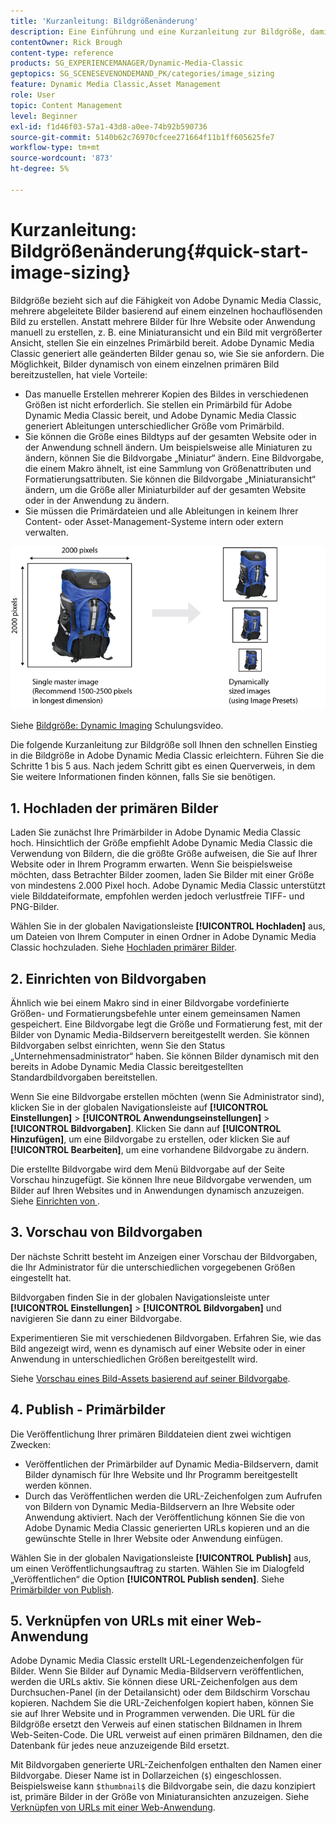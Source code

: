 ```yaml
---
title: 'Kurzanleitung: Bildgrößenänderung'
description: Eine Einführung und eine Kurzanleitung zur Bildgröße, damit Sie die Verfahren zur Bildgröße in Adobe Dynamic Media Classic schnell einrichten und ausführen können.
contentOwner: Rick Brough
content-type: reference
products: SG_EXPERIENCEMANAGER/Dynamic-Media-Classic
geptopics: SG_SCENESEVENONDEMAND_PK/categories/image_sizing
feature: Dynamic Media Classic,Asset Management
role: User
topic: Content Management
level: Beginner
exl-id: f1d46f03-57a1-43d8-a0ee-74b92b590736
source-git-commit: 5140b62c76970cfcee271664f11b1ff605625fe7
workflow-type: tm+mt
source-wordcount: '873'
ht-degree: 5%

---
```


# Kurzanleitung: Bildgrößenänderung{#quick-start-image-sizing}

Bildgröße bezieht sich auf die Fähigkeit von Adobe Dynamic Media Classic, mehrere abgeleitete Bilder basierend auf einem einzelnen hochauflösenden Bild zu erstellen. Anstatt mehrere Bilder für Ihre Website oder Anwendung manuell zu erstellen, z. B. eine Miniaturansicht und ein Bild mit vergrößerter Ansicht, stellen Sie ein einzelnes Primärbild bereit. Adobe Dynamic Media Classic generiert alle geänderten Bilder genau so, wie Sie sie anfordern. Die Möglichkeit, Bilder dynamisch von einem einzelnen primären Bild bereitzustellen, hat viele Vorteile:

* Das manuelle Erstellen mehrerer Kopien des Bildes in verschiedenen Größen ist nicht erforderlich. Sie stellen ein Primärbild für Adobe Dynamic Media Classic bereit, und Adobe Dynamic Media Classic generiert Ableitungen unterschiedlicher Größe vom Primärbild.
* Sie können die Größe eines Bildtyps auf der gesamten Website oder in der Anwendung schnell ändern. Um beispielsweise alle Miniaturen zu ändern, können Sie die Bildvorgabe „Miniatur“ ändern. Eine Bildvorgabe, die einem Makro ähnelt, ist eine Sammlung von Größenattributen und Formatierungsattributen. Sie können die Bildvorgabe „Miniaturansicht“ ändern, um die Größe aller Miniaturbilder auf der gesamten Website oder in der Anwendung zu ändern.
* Sie müssen die Primärdateien und alle Ableitungen in keinem Ihrer Content- oder Asset-Management-Systeme intern oder extern verwalten.

![Sie können mehrere abgeleitete Bilder mit unterschiedlicher Größe aus derselben primären Datei mit hoher Auflösung erstellen.](/help/using/assets/is_derivative_sizes_popup.png)

Siehe [Bildgröße: Dynamic Imaging](https://s7d5.scene7.com/s7viewers/html5/VideoViewer.html?videoserverurl=https://s7d5.scene7.com/is/content/&amp;emailurl=https://s7d5.scene7.com/s7/emailFriend&amp;serverUrl=https://s7d5.scene7.com/is/image/&amp;config=Scene7SharedAssets/Universal_HTML5_Video&amp;contenturl=https://s7d5.scene7.com/skins/&amp;asset=S7tutorials/557_Image%20Sizing_converted%20renamed_Dynamic%20Imaging-AVS) Schulungsvideo.

Die folgende Kurzanleitung zur Bildgröße soll Ihnen den schnellen Einstieg in die Bildgröße in Adobe Dynamic Media Classic erleichtern. Führen Sie die Schritte 1 bis 5 aus. Nach jedem Schritt gibt es einen Querverweis, in dem Sie weitere Informationen finden können, falls Sie sie benötigen.

## 1. Hochladen der primären Bilder

Laden Sie zunächst Ihre Primärbilder in Adobe Dynamic Media Classic hoch. Hinsichtlich der Größe empfiehlt Adobe Dynamic Media Classic die Verwendung von Bildern, die die größte Größe aufweisen, die Sie auf Ihrer Website oder in Ihrem Programm erwarten. Wenn Sie beispielsweise möchten, dass Betrachter Bilder zoomen, laden Sie Bilder mit einer Größe von mindestens 2.000 Pixel hoch. Adobe Dynamic Media Classic unterstützt viele Bilddateiformate, empfohlen werden jedoch verlustfreie TIFF- und PNG-Bilder.

Wählen Sie in der globalen Navigationsleiste **[!UICONTROL Hochladen]** aus, um Dateien von Ihrem Computer in einen Ordner in Adobe Dynamic Media Classic hochzuladen. Siehe [Hochladen primärer Bilder](uploading-master-images.md#uploading_master_images).

## 2. Einrichten von Bildvorgaben

Ähnlich wie bei einem Makro sind in einer Bildvorgabe vordefinierte Größen- und Formatierungsbefehle unter einem gemeinsamen Namen gespeichert. Eine Bildvorgabe legt die Größe und Formatierung fest, mit der Bilder von Dynamic Media-Bildservern bereitgestellt werden. Sie können Bildvorgaben selbst einrichten, wenn Sie den Status „Unternehmensadministrator“ haben. Sie können Bilder dynamisch mit den bereits in Adobe Dynamic Media Classic bereitgestellten Standardbildvorgaben bereitstellen.

Wenn Sie eine Bildvorgabe erstellen möchten (wenn Sie Administrator sind), klicken Sie in der globalen Navigationsleiste auf **[!UICONTROL Einstellungen]** > **[!UICONTROL Anwendungseinstellungen]** > **[!UICONTROL Bildvorgaben]**. Klicken Sie dann auf **[!UICONTROL Hinzufügen]**, um eine Bildvorgabe zu erstellen, oder klicken Sie auf **[!UICONTROL Bearbeiten]**, um eine vorhandene Bildvorgabe zu ändern.

Die erstellte Bildvorgabe wird dem Menü Bildvorgabe auf der Seite Vorschau hinzugefügt. Sie können Ihre neue Bildvorgabe verwenden, um Bilder auf Ihren Websites und in Anwendungen dynamisch anzuzeigen. Siehe [Einrichten von ](setting-image-presets.md#setting_up_image_presets).

## 3. Vorschau von Bildvorgaben

Der nächste Schritt besteht im Anzeigen einer Vorschau der Bildvorgaben, die Ihr Administrator für die unterschiedlichen vorgegebenen Größen eingestellt hat. 

Bildvorgaben finden Sie in der globalen Navigationsleiste unter **[!UICONTROL Einstellungen]** > **[!UICONTROL Bildvorgaben]** und navigieren Sie dann zu einer Bildvorgabe.

Experimentieren Sie mit verschiedenen Bildvorgaben. Erfahren Sie, wie das Bild angezeigt wird, wenn es dynamisch auf einer Website oder in einer Anwendung in unterschiedlichen Größen bereitgestellt wird.

Siehe [Vorschau eines Bild-Assets basierend auf seiner Bildvorgabe](previewing-asset.md#previewing_an_image_asset_based_on_its_image_preset).

## 4. Publish - Primärbilder

Die Veröffentlichung Ihrer primären Bilddateien dient zwei wichtigen Zwecken:

* Veröffentlichen der Primärbilder auf Dynamic Media-Bildservern, damit Bilder dynamisch für Ihre Website und Ihr Programm bereitgestellt werden können.
* Durch das Veröffentlichen werden die URL-Zeichenfolgen zum Aufrufen von Bildern von Dynamic Media-Bildservern an Ihre Website oder Anwendung aktiviert. Nach der Veröffentlichung können Sie die von Adobe Dynamic Media Classic generierten URLs kopieren und an die gewünschte Stelle in Ihrer Website oder Anwendung einfügen.

Wählen Sie in der globalen Navigationsleiste **[!UICONTROL Publish]** aus, um einen Veröffentlichungsauftrag zu starten. Wählen Sie im Dialogfeld „Veröffentlichen“ die Option **[!UICONTROL Publish senden]**. Siehe [Primärbilder von Publish](publishing-master-images.md#publishing_master_images).

## 5. Verknüpfen von URLs mit einer Web-Anwendung

Adobe Dynamic Media Classic erstellt URL-Legendenzeichenfolgen für Bilder. Wenn Sie Bilder auf Dynamic Media-Bildservern veröffentlichen, werden die URLs aktiv. Sie können diese URL-Zeichenfolgen aus dem Durchsuchen-Panel (in der Detailansicht) oder dem Bildschirm Vorschau kopieren. Nachdem Sie die URL-Zeichenfolgen kopiert haben, können Sie sie auf Ihrer Website und in Programmen verwenden. Die URL für die Bildgröße ersetzt den Verweis auf einen statischen Bildnamen in Ihrem Web-Seiten-Code. Die URL verweist auf einen primären Bildnamen, den die Datenbank für jedes neue anzuzeigende Bild ersetzt.

Mit Bildvorgaben generierte URL-Zeichenfolgen enthalten den Namen einer Bildvorgabe. Dieser Name ist in Dollarzeichen (`$`) eingeschlossen. Beispielsweise kann `$thumbnail$` die Bildvorgabe sein, die dazu konzipiert ist, primäre Bilder in der Größe von Miniaturansichten anzuzeigen. Siehe [Verknüpfen von URLs mit einer Web-Anwendung](linking-urls-web-application.md#linking_urls_to_your_web_application).
